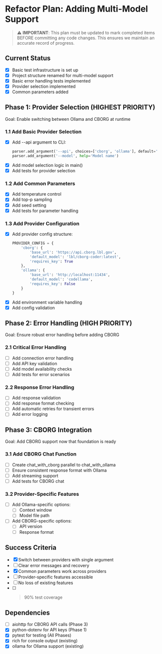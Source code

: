 # Refactor Plan: Adding Multi-Model Support

> ⚠️ **IMPORTANT**: This plan must be updated to mark completed items BEFORE committing any code changes. This ensures we maintain an accurate record of progress.

## Current Status
- [x] Basic test infrastructure is set up
- [x] Project structure renamed for multi-model support
- [x] Basic error handling tests implemented
- [x] Provider selection implemented
- [x] Common parameters added

## Phase 1: Provider Selection (HIGHEST PRIORITY)
Goal: Enable switching between Ollama and CBORG at runtime

### 1.1 Add Basic Provider Selection 
- [x] Add --api argument to CLI:
  ```python
  parser.add_argument('--api', choices=['cborg', 'ollama'], default='ollama')
  parser.add_argument('--model', help='Model name')
  ```
- [x] Add model selection logic in main()
- [x] Add tests for provider selection

### 1.2 Add Common Parameters 
- [x] Add temperature control
- [x] Add top-p sampling
- [x] Add seed setting
- [x] Add tests for parameter handling

### 1.3 Add Provider Configuration 
- [x] Add provider config structure:
  ```python
  PROVIDER_CONFIG = {
      'cborg': {
          'base_url': 'https://api.cborg.lbl.gov',
          'default_model': 'lbl/cborg-coder:latest',
          'requires_key': True
      },
      'ollama': {
          'base_url': 'http://localhost:11434',
          'default_model': 'codellama',
          'requires_key': False
      }
  }
  ```
- [x] Add environment variable handling
- [x] Add config validation

## Phase 2: Error Handling (HIGH PRIORITY)
Goal: Ensure robust error handling before adding CBORG

### 2.1 Critical Error Handling
- [ ] Add connection error handling
- [ ] Add API key validation
- [ ] Add model availability checks
- [ ] Add tests for error scenarios

### 2.2 Response Error Handling
- [ ] Add response validation
- [ ] Add response format checking
- [ ] Add automatic retries for transient errors
- [ ] Add error logging

## Phase 3: CBORG Integration
Goal: Add CBORG support now that foundation is ready

### 3.1 Add CBORG Chat Function
- [ ] Create chat_with_cborg parallel to chat_with_ollama
- [ ] Ensure consistent response format with Ollama
- [ ] Add streaming support
- [ ] Add tests for CBORG chat

### 3.2 Provider-Specific Features
- [ ] Add Ollama-specific options:
  - [ ] Context window
  - [ ] Model file path
- [ ] Add CBORG-specific options:
  - [ ] API version
  - [ ] Response format

## Success Criteria
- [x] Switch between providers with single argument
- [ ] Clear error messages and recovery
- [x] Common parameters work across providers
- [ ] Provider-specific features accessible
- [ ] No loss of existing features
- [ ] >90% test coverage

## Dependencies
- [ ] aiohttp for CBORG API calls (Phase 3)
- [x] python-dotenv for API keys (Phase 1)
- [x] pytest for testing (All Phases)
- [x] rich for console output (existing)
- [x] ollama for Ollama support (existing)
